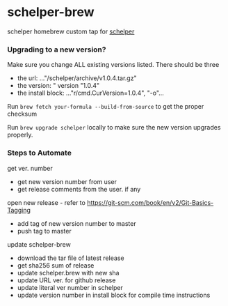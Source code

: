# schelper-brew
schelper homebrew custom tap for [schelper](https://github.com/mdsauce/schelper)

### Upgrading to a new version?
Make sure you change ALL existing versions listed.  There should be three
- the url: ..."/schelper/archive/v1.0.4.tar.gz"
- the version: " version "1.0.4"
- the install block: ..."r/cmd.CurVersion=1.0.4", "-o"...


Run `brew fetch your-formula --build-from-source` to get the proper checksum

Run `brew upgrade schelper` locally to make sure the new version upgrades properly.


### Steps to Automate
get ver. number
- get new version number from user
- get release comments from the user.  if any

open new release - refer to https://git-scm.com/book/en/v2/Git-Basics-Tagging
- add tag of new version number to master
- push tag to master

update schelper-brew
- download the tar file of latest release
- get sha256 sum of release
- update schelper.brew with new sha
- update URL ver. for github release  
- update literal ver number in schelper
- update version number in install block for compile time instructions
